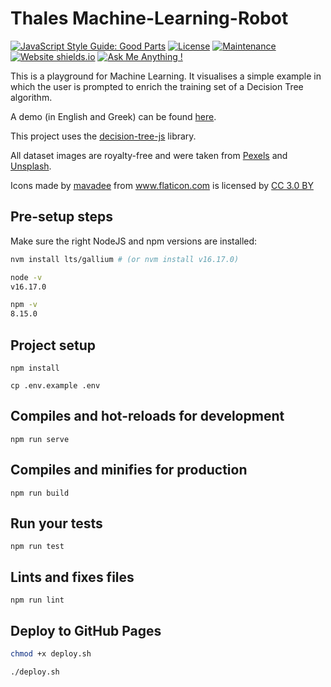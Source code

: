 # Thales Machine-Learning-Robot

[![JavaScript Style Guide: Good Parts](https://img.shields.io/badge/code%20style-goodparts-brightgreen.svg?style=flat)](https://github.com/dwyl/goodparts "JavaScript The Good Parts")
[![License](https://img.shields.io/badge/License-Apache%202.0-blue.svg)](https://opensource.org/licenses/Apache-2.0)
[![Maintenance](https://img.shields.io/badge/Maintained%3F-yes-green.svg)](https://GitHub.com/Naereen/StrapDown.js/graphs/commit-activity)
[![Website shields.io](https://img.shields.io/website-up-down-green-red/http/shields.io.svg)](https://ai.scify.org/courses/decision-trees/)
[![Ask Me Anything !](https://img.shields.io/badge/Ask%20me-anything-1abc9c.svg)](https://GitHub.com/scify)

This is a playground for Machine Learning.
It visualises a simple example in which the user is prompted to enrich the training set of a Decision Tree algorithm.

A demo (in English and Greek) can be found [here](https://ai.scify.org/courses/decision-trees/).

This project uses the [decision-tree-js](https://github.com/lagodiuk/decision-tree-js) library.

All dataset images are royalty-free and were taken from [Pexels](https://www.pexels.com/) and [Unsplash](https://unsplash.com/).

<div>Icons made by <a href="https://www.flaticon.com/authors/mavadee" title="mavadee">mavadee</a> from <a href="https://www.flaticon.com/" title="Flaticon">www.flaticon.com</a> is licensed by <a href="http://creativecommons.org/licenses/by/3.0/" title="Creative Commons BY 3.0" target="_blank">CC 3.0 BY</a></div>

## Pre-setup steps

Make sure the right NodeJS and npm versions are installed:

```bash
nvm install lts/gallium # (or nvm install v16.17.0)

node -v
v16.17.0

npm -v
8.15.0
```

## Project setup
```
npm install

cp .env.example .env
```

## Compiles and hot-reloads for development
```
npm run serve
```

## Compiles and minifies for production
```
npm run build
```

## Run your tests
```
npm run test
```

## Lints and fixes files
```
npm run lint
```

## Deploy to GitHub Pages

```bash
chmod +x deploy.sh

./deploy.sh
```